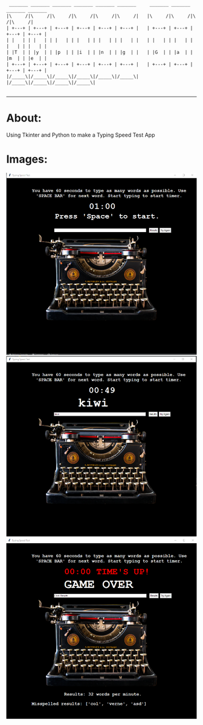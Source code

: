 ```
                                                                                     
 _______ _______ _______ _______ _______ _______     _______ _______ _______ _______ 
|\     /|\     /|\     /|\     /|\     /|\     /|   |\     /|\     /|\     /|\     /|
| +---+ | +---+ | +---+ | +---+ | +---+ | +---+ |   | +---+ | +---+ | +---+ | +---+ |
| |   | | |   | | |   | | |   | | |   | | |   | |   | |   | | |   | | |   | | |   | |
| |T  | | |y  | | |p  | | |i  | | |n  | | |g  | |   | |G  | | |a  | | |m  | | |e  | |
| +---+ | +---+ | +---+ | +---+ | +---+ | +---+ |   | +---+ | +---+ | +---+ | +---+ |
|/_____\|/_____\|/_____\|/_____\|/_____\|/_____\|   |/_____\|/_____\|/_____\|/_____\|
                                                                                     
```
----
# About:
Using Tkinter and Python to make a Typing Speed Test App

# Images:

![typing_01.png](images/typing_01.png)
<br>
![typing_02.png](images/typing_02.png)
<br>
![typing_03.png](images/typing_03.png)


